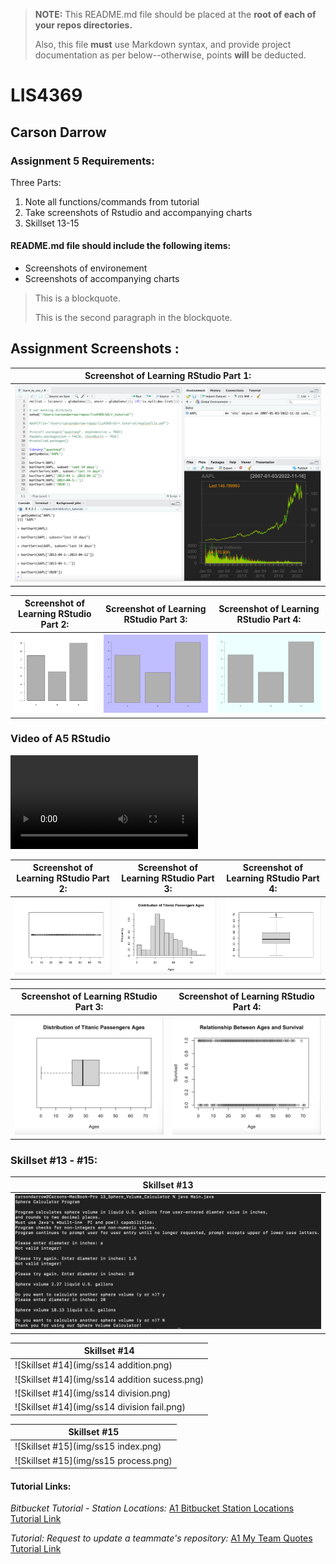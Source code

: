 > **NOTE:** This README.md file should be placed at the **root of each of your repos directories.**
>
>Also, this file **must** use Markdown syntax, and provide project documentation as per below--otherwise, points **will** be deducted.
>

# LIS4369

## Carson Darrow

### Assignment 5 Requirements:

Three Parts:

1. Note all functions/commands from tutorial
2. Take screenshots of Rstudio and accompanying charts
3. Skillset 13-15

#### README.md file should include the following items:

* Screenshots of environement
* Screenshots of accompanying charts



> This is a blockquote.
> 
> This is the second paragraph in the blockquote.
>

## Assignment Screenshots :

| Screenshot of Learning RStudio Part 1: | 
| -------------- | 
| ![RStudio](img/RStudio.png) | 

| Screenshot of Learning RStudio Part 2: | Screenshot of Learning RStudio Part 3: | Screenshot of Learning RStudio Part 4: |
| -------------- | -------------- | -------------- |
| ![RStudio](r_tutorial/cylinder_count.png) | ![RStudio](r_tutorial/cylinder_count2.png) | ![RStudio](r_tutorial/cylinder_count3.png) | 

### Video of A5 RStudio
![Video](img/lis4369_a5_rStudio.mp4)

| Screenshot of Learning RStudio Part 2: | Screenshot of Learning RStudio Part 3: | Screenshot of Learning RStudio Part 4: |
| -------------- | -------------- | -------------- |
| ![A5 Part 1](img/A5_part1.png) | ![A5 Part 2](img/A5_part2.png) | ![A5 Part 3](img/A5_part3.png) |

| Screenshot of Learning RStudio Part 3: | Screenshot of Learning RStudio Part 4: |
|-------------- | -------------- |
| ![A5 Part 4](img/A5_part4.png) | ![A5 Part 5](img/A5_part5.png) | 


### Skillset #13 - #15:

| Skillset #13 |
| -------------- |
| ![Skillset #13](img/ss13.png) |

| Skillset #14 |
| -------------- |
![Skillset #14](img/ss14 addition.png) | 
![Skillset #14](img/ss14 addition sucess.png) |
![Skillset #14](img/ss14 division.png) | 
![Skillset #14](img/ss14 division fail.png) | 

| Skillset #15 |
| -------------- |
![Skillset #15](img/ss15 index.png) |
![Skillset #15](img/ss15 process.png) |





#### Tutorial Links:

*Bitbucket Tutorial - Station Locations:*
[A1 Bitbucket Station Locations Tutorial Link](https://bitbucket.org/cbd19a/bitbucketstationlocations/ "Bitbucket Station Locations")

*Tutorial: Request to update a teammate's repository:*
[A1 My Team Quotes Tutorial Link](https://bitbucket.org/username/myteamquotes/ "My Team Quotes Tutorial")

